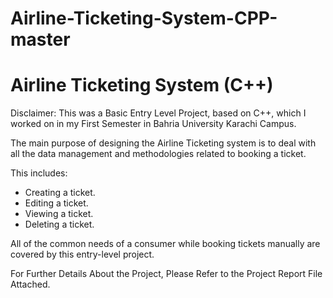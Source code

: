 # Airline-Ticketing-System-CPP-master

# Airline Ticketing System (C++)

Disclaimer: This was a Basic Entry Level Project, based on C++, which I worked on in my First Semester in Bahria University Karachi Campus. 

The main purpose of designing the Airline Ticketing system is to deal with all the data management and methodologies related to booking a ticket. 

This includes: 

- Creating a ticket.
- Editing a ticket.
- Viewing a ticket.
- Deleting a ticket.

All of the common needs of a consumer while booking tickets manually are covered by this entry-level project.
 
For Further Details About the Project, Please Refer to the Project Report File Attached. 
